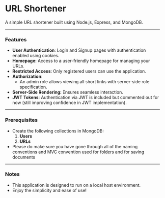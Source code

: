 # URL Shortener

A simple URL shortener built using Node.js, Express, and MongoDB.

---

### Features
- **User Authentication**: Login and Signup pages with authentication enabled using cookies.
- **Homepage**: Access to a user-friendly homepage for managing your URLs.
- **Restricted Access**: Only registered users can use the application.
- **Authorization**: 
  - An admin role allows viewing all short links with server-side role specification.
- **Server-Side Rendering**: Ensures seamless interaction.
- **JWT Tokens**: Authentication via JWT is included but commented out for now (still improving confidence in JWT implementation).

---

### Prerequisites
- Create the following collections in MongoDB:
  1. **Users**
  2. **URLs**
- Please do make sure you have gone through all of the naming conventions and MVC convention used for folders and for saving documents
---

### Notes
- This application is designed to run on a local host environment.
- Enjoy the simplicity and ease of use!


